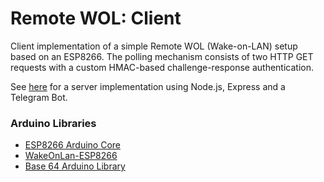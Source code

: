 # Remote WOL: Client

Client implementation of a simple Remote WOL (Wake-on-LAN) setup based on an ESP8266.
The polling mechanism consists of two HTTP GET requests with a custom HMAC-based challenge-response authentication.

See [here](https://github.com/MangelWare/remotewol-server) for a server implementation using Node.js, Express and a Telegram Bot.

### Arduino Libraries

- [ESP8266 Arduino Core](https://github.com/esp8266/Arduino)
- [WakeOnLan-ESP8266](https://github.com/koenieee/WakeOnLan-ESP8266)
- [Base 64 Arduino Library](https://github.com/agdl/Base64)
